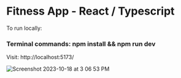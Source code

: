 #  Fitness App - React / Typescript  
 
 To run locally: 
### Terminal commands:  npm install &&  npm run dev 

 Visit: http://localhost:5173/ 


![Screenshot 2023-10-18 at 3 06 53 PM](https://github.com/ashish-augustine/gym-typescript-master/assets/2153396/4858316b-3bf2-47cc-87e1-7b0411d74e81)
